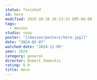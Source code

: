 ```yaml
---
status: finished
id: here
modified: 2025-10-16 20:13:23 GMT-04:00
tags:
  - movies
studio: sony
poster: "[[movies/posters/here.jpg]]"
date: "2024-02-07"
watched-date: "2024-11-05"
year: 2024
category: general
director: Robert Zemeckis
rating: 6.9
title: Here
---
```

